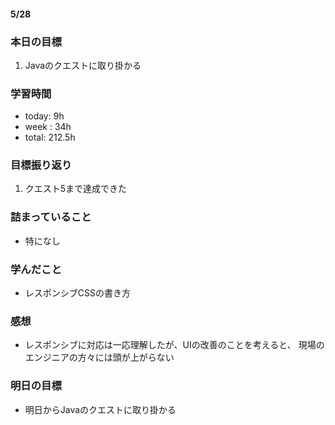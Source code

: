 #### 5/28
### 本日の目標
1. Javaのクエストに取り掛かる
### 学習時間  
- today: 9h
- week : 34h
- total: 212.5h 
### 目標振り返り
1. クエスト5まで達成できた
### 詰まっていること
- 特になし
### 学んだこと
- レスポンシブCSSの書き方
### 感想
- レスポンシブに対応は一応理解したが、UIの改善のことを考えると、
現場のエンジニアの方々には頭が上がらない
### 明日の目標
- 明日からJavaのクエストに取り掛かる
